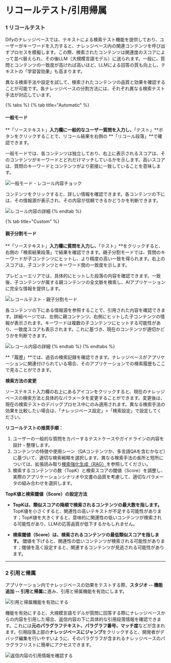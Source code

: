 # リコールテスト/引用帰属

### 1 リコールテスト

Difyのナレッジベースでは、テキストによる検索テスト機能を提供しており、ユーザーがキーワードを入力すると、ナレッジベース内の関連コンテンツを呼び出すプロセスを模擬します。この際、検索されたコンテンツは関連度のスコアによって並べ替えられ、その後LLM（大規模言語モデル）に送られます。一般に、質問とコンテンツの一致度が高ければ高いほど、LLMによる回答の質も向上し、テキストの「学習習効果」も高まります。

異なる検索手法や設定を試して、検索されたコンテンツの品質と効果を確認することが可能です。各ナレッジベースの分割方法には、それぞれ異なる検索テスト手法が対応しています。

{% tabs %}
{% tab title="Automatic" %}
#### 一般モード

**「ソーステキスト」**入力欄に一般的なユーザー質問を入力し、**「テスト」**ボタンをクリックすることで、リコール結果を右側の **「リコール段落」**で確認できます。

一般モードでは、各コンテンツは独立しており、右上に表示されるスコアは、そのコンテンツがキーワードとどれだけマッチしているかを示します。高いスコアは、質問のキーワードとコンテンツがより密接に一致していることを意味します。

![一般モード - レコール内容チョック](https://assets-docs.dify.ai/2024/12/806967bb36e74fc744b34887cd3ebe52.png)

コンテンツをクリックすると、詳しい情報を確認できます。各コンテンツの下には、その情報源が表示され、その内容が信頼できるかどうかを判断できます。

![レコール内容の詳細](https://assets-docs.dify.ai/2024/12/419ac78ad21ea198b08f89c4f5fde485.png)
{% endtab %}

{% tab title="Custom" %}
#### 親子分割モード

**「ソーステキスト」**入力欄に質問を入力し、**「テスト」**をクリックすると、右側の「検索結果段落」で結果を確認できます。親子分割モードでは、質問のキーワードが子コンテンツにヒットし、より精度の高い一致を得られます。右上のスコアは、子コンテンツとキーワード間の一致度を示します。

プレビューエリアでは、具体的にヒットした段落の内容を確認できます。一致後、子コンテンツが属する親コンテンツの全文脈を検索し、AIアプリケーションに完全な情報を提供します。

![レコールテスト - 親子分割モード](https://assets-docs.dify.ai/2024/12/6f0b99f97b138805bf4665d0c5c16f26.png)

各コンテンツの下にある情報源を参照することで、引用された内容を確認できます。詳細ページでは、左側に親コンテンツ、右側にヒットした子コンテンツの情報が表示されます。キーワードは複数の子コンテンツにヒットする可能性があり、一致度スコアも表示されます。これに基づき、現在のコンテンツが適切かどうかを判断できます。

![レコール内容の詳細](https://assets-docs.dify.ai/2024/12/22103227f8a25069d147160254f69512.png)
{% endtab %}
{% endtabs %}

**「履歴」**では、過去の検索記録を確認できます。ナレッジベースがアプリケーションに関連付けられている場合、そのアプリケーションでの検索履歴もここで見ることができます。

**検索方法の変更**

ソーステキスト入力欄の右上にあるアイコンをクリックすると、現在のナレッジベースの検索方法と具体的なパラメータを変更することができます。変更後は、現在の検索テストのデバッグプロセス中にのみ適用されます。異なる検索手法の効果を比較したい場合は、「ナレッジベース設定」>「検索設定」で設定してください。

**リコールテストの推奨手順：**

1. ユーザーの一般的な質問をカバーするテストケースやガイドラインの内容を設計・整理します。
2. コンテンツの特徴や使用シーン（QAコンテンツか、多言語QAを含むかなど）に基づいて、適切な検索戦略を選択します。異なる検索手法の長所と短所については、拡張読み取り[検索強化生成（RAG）](../../learn-more/extended-reading/retrieval-augment/README.md)を参照してください。
3. 検索するコンテンツの数（TopK）と検索スコアの閾値（Score）を調整し、実際のアプリケーションシナリオや文書の品質を考慮して、適切なパラメータの組み合わせを選択します。

**TopK値と検索閾値（Score）の設定方法**

* **TopKは、類似スコアの降順で検索されるコンテンツの最大数を指します。** TopK値を小さくすると、関連性の高いテキストが不足する可能性があります；TopK値を大きくすると、意味的に関連性の低いコンテンツが検索される可能性があり、LLMの応答品質が低下するかもしれません。

* **検索閾値（Score）は、検索されるコンテンツの最低類似スコアを指します。** 閾値を下げると、関連性の低いコンテンツが検索される可能性があります；閾値を高く設定すると、関連するコンテンツが見逃される可能性があります。

***

### 2 引用と帰属

アプリケーション内でナレッジベースの効果をテストする際、**スタジオ -- 機能追加 -- 引用と帰属**に進み、引用と帰属機能を有効にします。

![引用と帰属機能を有効にする](https://assets-docs.dify.ai/dify-enterprise-mintlify/jp/guides/knowledge-base/c50a37d96be8b631c02483144c226cd7.png)

機能を有効にすると、大規模言語モデルが質問に回答する際にナレッジベースからの内容を引用した場合、返信内容の下に具体的な引用段落情報を確認できます。これには**元のパラグラフテキスト、パラグラフ番号、マッチ度**などが含まれます。引用段落上部の**ナレッジベースにジャンプ**をクリックすると、開発者がデバッグ編集を行いやすいように、そのパラグラフが含まれるナレッジベースのパラグラフリストに簡単にアクセスできます。

![返信内容の引用情報を確認する](https://assets-docs.dify.ai/dify-enterprise-mintlify/jp/guides/knowledge-base/8eed0be0aa90697a4bfbc0ea84a2dcdb.png)
